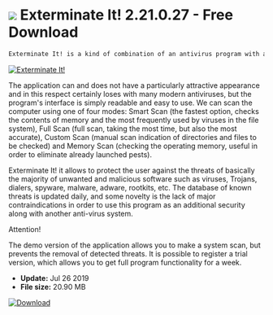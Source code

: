 # ![](https://cdn.softexe.net/static/icon/5/exterminate-it-8574.png) Exterminate It! 2.21.0.27 - Free Download

```sh
Exterminate It! is a kind of combination of an antivirus program with an antimalware scanner, which is a full protection of computers against viruses, Trojans, spyware and other threats without the need to install additional software.
```
[![Exterminate It!](https://gallery.dpcdn.pl/imgc/Tools/61219/g_-_420x350_1.5_-_x20150825192109_0.png)](https://softexe.net/win/security-privacy/scanners/exterminate-it:hegd.html)

The application can and does not have a particularly attractive appearance and in this respect certainly loses with many modern antiviruses, but the program's interface is simply readable and easy to use. We can scan the computer using one of four modes: Smart Scan (the fastest option, checks the contents of memory and the most frequently used by viruses in the file system), Full Scan (full scan, taking the most time, but also the most accurate), Custom Scan (manual scan indication of directories and files to be checked) and Memory Scan (checking the operating memory, useful in order to eliminate already launched pests).
 
 Exterminate It! it allows to protect the user against the threats of basically the majority of unwanted and malicious software such as viruses, Trojans, dialers, spyware, malware, adware, rootkits, etc. The database of known threats is updated daily, and some novelty is the lack of major contraindications in order to use this program as an additional security along with another anti-virus system.
 
 Attention!
 
 The demo version of the application allows you to make a system scan, but prevents the removal of detected threats.
 It is possible to register a trial version, which allows you to get full program functionality for a week.


- **Update:** Jul 26 2019
- **File size:** 20.90 MB

[![Download](https://cdn.softexe.net/static/img/download.png)](https://softexe.net/win/security-privacy/scanners/exterminate-it:hegd.html)

